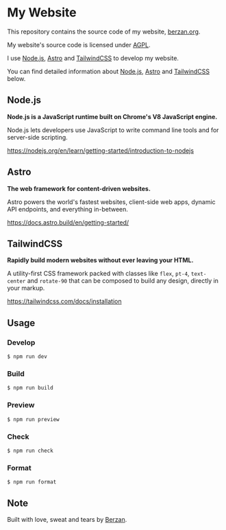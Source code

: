 # My Website

This repository contains the source code of my website, [berzan.org](https://berzan.org/).

My website's source code is licensed under [AGPL](https://www.gnu.org/licenses/agpl-3.0.en.html).

I use [Node.js](https://nodejs.org/en/), [Astro](https://astro.build/) and [TailwindCSS](https://tailwindcss.com/) to develop my website.

You can find detailed information about [Node.js](https://nodejs.org/en/), [Astro](https://astro.build/) and [TailwindCSS](https://tailwindcss.com/) below.

## Node.js

**Node.js is a JavaScript runtime built on Chrome's V8 JavaScript engine.**

Node.js lets developers use JavaScript to write command line tools and for server-side scripting.

https://nodejs.org/en/learn/getting-started/introduction-to-nodejs

## Astro

**The web framework for content-driven websites.**

Astro powers the world's fastest websites, client-side web apps, dynamic API endpoints, and everything in-between.

https://docs.astro.build/en/getting-started/

## TailwindCSS

**Rapidly build modern websites without ever leaving your HTML.**

A utility-first CSS framework packed with classes like `flex`, `pt-4`, `text-center` and `rotate-90` that can be composed to build any design, directly in your markup.

https://tailwindcss.com/docs/installation

## Usage

### Develop

```shell
$ npm run dev
```

### Build

```shell
$ npm run build
```

### Preview

```shell
$ npm run preview
```

### Check

```shell
$ npm run check
```

### Format

```shell
$ npm run format
```

## Note

Built with love, sweat and tears by [Berzan](https://berzan.org).
